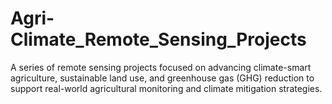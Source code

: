 # Agri-Climate_Remote_Sensing_Projects
A series of remote sensing projects focused on advancing climate-smart agriculture, sustainable land use, and greenhouse gas (GHG) reduction to support real-world agricultural monitoring and climate mitigation strategies.
